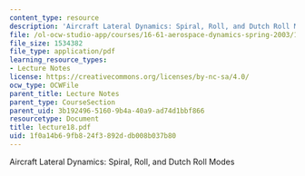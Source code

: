 ```yaml
---
content_type: resource
description: 'Aircraft Lateral Dynamics: Spiral, Roll, and Dutch Roll Modes'
file: /ol-ocw-studio-app/courses/16-61-aerospace-dynamics-spring-2003/1f0a14b69fb824f3892ddb008b037b80_lecture18.pdf
file_size: 1534382
file_type: application/pdf
learning_resource_types:
- Lecture Notes
license: https://creativecommons.org/licenses/by-nc-sa/4.0/
ocw_type: OCWFile
parent_title: Lecture Notes
parent_type: CourseSection
parent_uid: 3b192496-5160-9b4a-40a9-ad74d1bbf866
resourcetype: Document
title: lecture18.pdf
uid: 1f0a14b6-9fb8-24f3-892d-db008b037b80
---
```

Aircraft Lateral Dynamics: Spiral, Roll, and Dutch Roll Modes